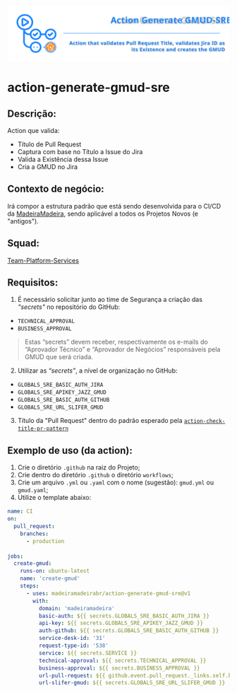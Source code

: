 ![img](https://github.com/madeiramadeirabr/action-generate-gmud-sre/blob/staging/img/action-generate-gmud-sre.svg)

# action-generate-gmud-sre

## Descrição:
Action que valida:
- Título de Pull Request
- Captura com base no Título a Issue do Jira
- Valida a Existência dessa Issue
- Cria a GMUD no Jira

## Contexto de negócio:
Irá compor a estrutura padrão que está sendo desenvolvida para o CI/CD da [MadeiraMadeira](https://github.com/madeiramadeirabr 'MadeiraMadeira'), sendo aplicável a todos os Projetos Novos (e "antigos").

## Squad:
[Team-Platform-Services](https://github.com/orgs/madeiramadeirabr/teams/team-platform-services 'Team-Platform-Services')

## Requisitos:
1. É necessário solicitar junto ao time de Segurança a criação das _"secrets"_ no repositório do GitHub:
- `TECHNICAL_APPROVAL`
- `BUSINESS_APPROVAL`
>  Estas “secrets” devem receber, respectivamente os e-mails do “Aprovador Técnico” e “Aprovador de Negócios” responsáveis pela GMUD que será criada.

2. Utilizar as _“secrets”_, a nível de organização no GitHub:
- `GLOBALS_SRE_BASIC_AUTH_JIRA`
- `GLOBALS_SRE_APIKEY_JAZZ_GMUD`
- `GLOBALS_SRE_BASIC_AUTH_GITHUB`
- `GLOBALS_SRE_URL_SLIFER_GMUD`

3. Título da "Pull Request" dentro do padrão esperado pela [`action-check-title-pr-pattern`](https://github.com/madeiramadeirabr/action-check-title-pr-pattern 'action-check-title-pr-pattern')

## Exemplo de uso (da action):
1. Crie o diretório `.github` na raiz do Projeto;
2. Crie dentro do diretório `.github` o diretório `workflows`;
3. Crie um arquivo `.yml` ou `.yaml` com o nome (sugestão): `gmud.yml` ou `gmud.yaml`;
4. Utilize o template abaixo:
```yml
name: CI
on:
  pull_request:
    branches:
      - production

jobs:
  create-gmud:
    runs-on: ubuntu-latest
    name: 'create-gmud'
    steps:
      - uses: madeiramadeirabr/action-generate-gmud-sre@v1
        with: 
          domain: 'madeiramadeira'
          basic-auth: ${{ secrets.GLOBALS_SRE_BASIC_AUTH_JIRA }}
          api-key: ${{ secrets.GLOBALS_SRE_APIKEY_JAZZ_GMUD }}
          auth-github: ${{ secrets.GLOBALS_SRE_BASIC_AUTH_GITHUB }}
          service-desk-id: '31'
          request-type-id: '538'
          service: ${{ secrets.SERVICE }}
          technical-approval: ${{ secrets.TECHNICAL_APPROVAL }}
          business-approval: ${{ secrets.BUSINESS_APPROVAL }}
          url-pull-request: ${{ github.event.pull_request._links.self.href }}/${{ github.run_id}}
          url-slifer-gmud: ${{ secrets.GLOBALS_SRE_URL_SLIFER_GMUD }}
```